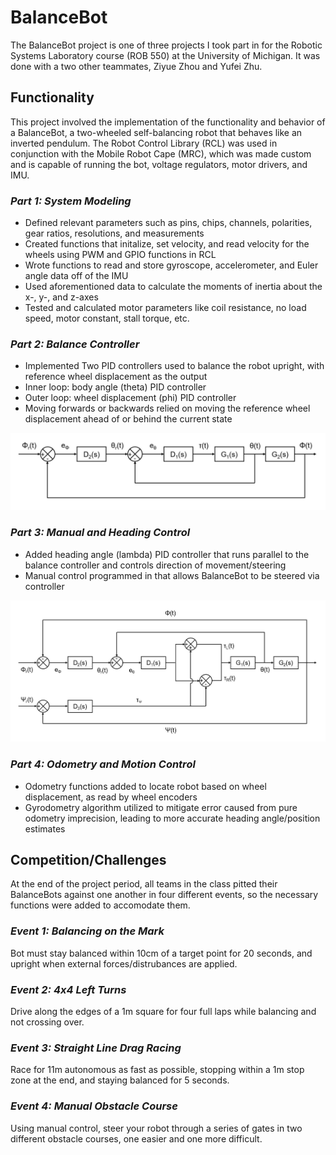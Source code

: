 # BalanceBot
The BalanceBot project is one of three projects I took part in for the Robotic Systems Laboratory course (ROB 550) at the University of Michigan. It was done with a two other teammates, Ziyue Zhou and Yufei Zhu.


## Functionality
This project involved the implementation of the functionality and behavior of a BalanceBot, a two-wheeled self-balancing robot that behaves like an inverted pendulum. The Robot Control Library (RCL) was used in conjunction with the Mobile Robot Cape (MRC), which was made custom and is capable of running the bot, voltage regulators, motor drivers, and IMU.

### *Part 1: System Modeling*
- Defined relevant parameters such as pins, chips, channels, polarities, gear ratios, resolutions, and measurements
- Created functions that initalize, set velocity, and read velocity for the wheels using PWM and GPIO functions in RCL
- Wrote functions to read and store gyroscope, accelerometer, and Euler angle data off of the IMU
- Used aforementioned data to calculate the moments of inertia about the x-, y-, and z-axes
- Tested and calculated motor parameters like coil resistance, no load speed, motor constant, stall torque, etc.

### *Part 2: Balance Controller*
- Implemented Two PID controllers used to balance the robot upright, with reference wheel displacement as the output
- Inner loop: body angle (theta) PID controller
- Outer loop: wheel displacement (phi) PID controller
- Moving forwards or backwards relied on moving the reference wheel displacement ahead of or behind the current state

<p align="center">
  <img src="balance.JPG" width="720">
</p>

### *Part 3: Manual and Heading Control*
- Added heading angle (lambda) PID controller that runs parallel to the balance controller and controls direction of movement/steering
- Manual control programmed in that allows BalanceBot to be steered via controller

<p align="center">
  <img src="heading.JPG" width="720">
</p>

### *Part 4: Odometry and Motion Control*
- Odometry functions added to locate robot based on wheel displacement, as read by wheel encoders
- Gyrodometry algorithm utilized to mitigate error caused from pure odometry imprecision, leading to more accurate heading angle/position estimates


## Competition/Challenges
At the end of the project period, all teams in the class pitted their BalanceBots against one another in four different events, so the necessary functions were added to accomodate them.

### *Event 1: Balancing on the Mark*
Bot must stay balanced within 10cm of a target point for 20 seconds, and upright when external forces/distrubances are applied.

### *Event 2: 4x4 Left Turns*
Drive along the edges of a 1m square for four full laps while balancing and not crossing over.

### *Event 3: Straight Line Drag Racing*
Race for 11m autonomous as fast as possible, stopping within a 1m stop zone at the end, and staying balanced for 5 seconds.

### *Event 4: Manual Obstacle Course*
Using manual control, steer your robot through a series of gates in two different obstacle courses, one easier and one more difficult.
